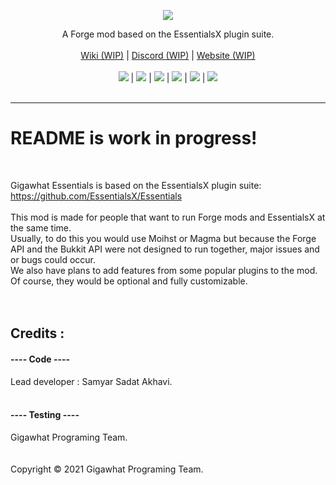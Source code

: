 <p align="center">
  <a href="https://github.com/samyarsadat/Gigawhat-Essentials">
    <img src="https://raw.githubusercontent.com/samyarsadat/Gigawhat-Essentials/dev/docs/images/GIGAWHAT_ESSENTIALS_LOGO.png">
  </a>
</p>
<p align="center">
	A Forge mod based on the EssentialsX plugin suite.
	<br>
	<br>
  	<a href="https://github.com/samyarsadat/Gigawhat-Essentials/wiki">Wiki (WIP)</a>
  	|
  	<a href="https://discord.gg/rMq7GujUZJ">Discord (WIP)</a>
	|
  	<a href="https://gigawhat.net">Website (WIP)</a>
  	<br>
	<br>
	<a href="https://github.com/samyarsadat/Gigawhat-Essentials"><img src="https://img.shields.io/circleci/build/github/samyarsadat/Gigawhat-Essentials"></a>
	|
	<a href="https://en.wikipedia.org/wiki/Java_(programming_language)"><img src="https://img.shields.io/github/languages/top/samyarsadat/Gigawhat-Essentials?color=blueviolet"></a>
	|
	<a href="https://files.minecraftforge.net/net/minecraftforge/forge/index_1.16.5.html"><img src="https://img.shields.io/badge/mod%20loader-Forge-orange"></a>
	|
	<a href="https://www.gnu.org/licenses/gpl-3.0.en.html"><img src="https://img.shields.io/github/license/samyarsadat/Gigawhat-Essentials?color=blue"></a>
	|
	<a href="https://github.com/samyarsadat/Gigawhat-Essentials/releases"><img src="https://img.shields.io/github/v/release/samyarsadat/Gigawhat-Essentials?display_name=tag&include_prereleases&label=version"></a>
	|
	<a href="https://github.com/samyarsadat/Gigawhat-Essentials/issues"><img src="https://img.shields.io/github/issues/samyarsadat/Gigawhat-Essentials"></a>
	<br><br>
</p>

----
<h1>README is work in progress!</h1>
<br>

Gigawhat Essentials is based on the EssentialsX plugin suite: https://github.com/EssentialsX/Essentials
<br>
<br>
This mod is made for people that want to run Forge mods and EssentialsX at the same time.<br>
Usually, to do this you would use Moihst or Magma but because the Forge API and the Bukkit API were not designed to run together, major issues and or bugs could occur.<br>
We also have plans to add features from some popular plugins to the mod. Of course, they would be optional and fully customizable.<br>
<br>
<br>

## Credits :

#### ---- Code ----

Lead developer : Samyar Sadat Akhavi. <br>
<br>

#### ---- Testing ----

Gigawhat Programing Team. <br>
<br>
<br>
Copyright © 2021 Gigawhat Programing Team.
